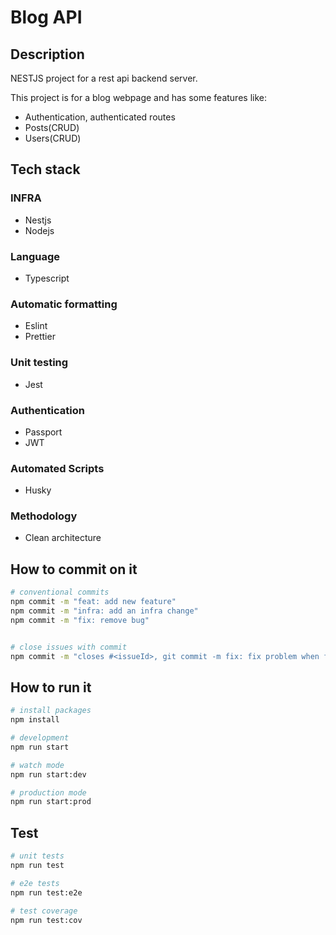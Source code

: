 # Blog API
## Description

NESTJS project for a rest api backend server.

This project is for a blog webpage and has some features like:
- Authentication, authenticated routes
- Posts(CRUD)
- Users(CRUD)

## Tech stack
### INFRA
- Nestjs
- Nodejs

### Language
- Typescript

### Automatic formatting
- Eslint
- Prettier

### Unit testing
- Jest

### Authentication
- Passport
- JWT

### Automated Scripts
- Husky

### Methodology
- Clean architecture

## How to commit on it

```bash
# conventional commits
npm commit -m "feat: add new feature"
npm commit -m "infra: add an infra change"
npm commit -m "fix: remove bug"


# close issues with commit
npm commit -m "closes #<issueId>, git commit -m fix: fix problem when fetching data"
```

## How to run it

```bash
# install packages
npm install

# development
npm run start

# watch mode
npm run start:dev

# production mode
npm run start:prod
```

## Test

```bash
# unit tests
npm run test

# e2e tests
npm run test:e2e

# test coverage
npm run test:cov
```
